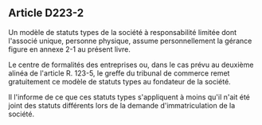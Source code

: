Article D223-2
----
Un modèle de statuts types de la société à responsabilité limitée dont l'associé
unique, personne physique, assume personnellement la gérance figure en annexe
2-1 au présent livre.

Le centre de formalités des entreprises ou, dans le cas prévu au deuxième alinéa
de l'article R. 123-5, le greffe du tribunal de commerce remet gratuitement ce
modèle de statuts types au fondateur de la société.

Il l'informe de ce que ces statuts types s'appliquent à moins qu'il n'ait été
joint des statuts différents lors de la demande d'immatriculation de la société.

